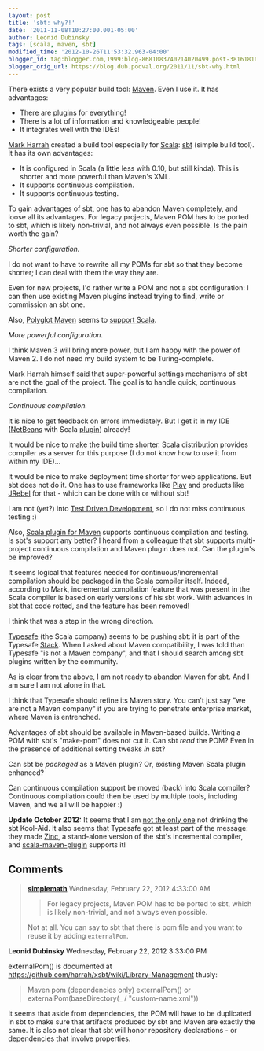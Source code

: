```yaml
---
layout: post
title: 'sbt: why?!'
date: '2011-11-08T10:27:00.001-05:00'
author: Leonid Dubinsky
tags: [scala, maven, sbt]
modified_time: '2012-10-26T11:53:32.963-04:00'
blogger_id: tag:blogger.com,1999:blog-8681083740214020499.post-3816181683279598138
blogger_orig_url: https://blog.dub.podval.org/2011/11/sbt-why.html
---
```


There exists a very popular build tool: [Maven](http://maven.apache.org/). Even I use it. It has advantages:
- There are plugins for everything!
- There is a lot of information and knowledgeable people!
- It integrates well with the IDEs!

[Mark Harrah](https://github.com/harrah) created a build tool especially for [Scala](http://www.scala-lang.org/):
[sbt](https://github.com/harrah/xsbt) (simple build tool). It has its own advantages:
- It is configured in Scala (a little less with 0.10, but still kinda). This is shorter and more powerful than Maven's XML.
- It supports continuous compilation.
- It supports continuous testing.

To gain advantages of sbt, one has to abandon Maven completely, and loose all its advantages. For legacy projects,
Maven POM has to be ported to sbt, which is likely non-trivial, and not always even possible. Is the pain worth the gain?

*Shorter configuration.*

I do not want to have to rewrite all my POMs for sbt so that they become shorter; I can deal with them the way they are.

Even for new projects, I'd rather write a POM and not a sbt configuration: I can then use existing Maven plugins instead
trying to find, write or commission an sbt one.

Also, [Polyglot Maven](http://polyglot.sonatype.org/) seems to [support Scala](http://polyglot.sonatype.org/scala.html).

*More powerful configuration.*

I think Maven 3 will bring more power, but I am happy with the power of Maven 2. I do not need my build system to be
Turing-complete.

Mark Harrah himself said that super-powerful settings mechanisms of sbt are not the goal of the project.
The goal is to handle quick, continuous compilation.

*Continuous compilation.*

It is nice to get feedback on errors immediately. But I get it in my IDE ([NetBeans](http://netbeans.org/) with Scala
[plugin](https://github.com/dcaoyuan/nbscala)) already!

It would be nice to make the build time shorter. Scala distribution provides compiler as a server for this purpose (I do
not know how to use it from within my IDE)...

It would be nice to make deployment time shorter for web applications. But sbt does not do it. One has to use frameworks
like [Play](http://www.playframework.org/) and products like [JRebel](http://zeroturnaround.com/jrebel/) for that -
which can be done with or without sbt!

I am not (yet?) into [Test Driven Development](http://en.wikipedia.org/wiki/Test-driven_development), so I do not miss
continuous testing :)

Also, [Scala plugin for Maven](http://scala-tools.org/mvnsites/maven-scala-plugin/) supports continuous compilation and
testing. Is sbt's support any better? I heard from a colleague that sbt supports multi-project continuous compilation
and Maven plugin does not. Can the plugin's be improved?

It seems logical that features needed for continuous/incremental compilation should be packaged in the Scala compiler
itself. Indeed, according to Mark, incremental compilation feature that was present in the Scala compiler is based on
early versions of his sbt work. With advances in sbt that code rotted, and the feature has been removed!

I think that was a step in the wrong direction.

[Typesafe](http://typesafe.com/) (the Scala company) seems to be pushing sbt: it is part of the Typesafe
[Stack](http://typesafe.com/stack). When I asked about Maven compatibility, I was told than Typesafe "is not a Maven
company", and that I should search among sbt plugins written by the community.

As is clear from the above, I am not ready to abandon Maven for sbt. And I am sure I am not alone in that.

I think that Typesafe should refine its Maven story. You can't just say "we are not a Maven company" if you are trying
to penetrate enterprise market, where Maven is entrenched.

Advantages of sbt should be available in Maven-based builds. Writing a POM with sbt's "make-pom" does not cut it. Can
sbt *read* the POM? Even in the presence of additional setting tweaks *in* sbt?

Can sbt be *packaged* as a Maven plugin? Or, existing Maven Scala plugin enhanced?

Can continuous compilation support be moved (back) into Scala compiler? Continuous compilation could then be used by
multiple tools, including Maven, and we all will be happier :)

**Update October 2012:** It seems that I am [not the only one](http://comments.gmane.org/gmane.comp.lang.scala.user/57137)
not drinking the sbt Kool-Aid. It also seems that Typesafe got at least part of the message: they made
[Zinc](https://github.com/typesafehub/zinc), a stand-alone version of the sbt's incremental compiler,
and [scala-maven-plugin](https://github.com/davidB/scala-maven-plugin) supports it!

## Comments ##

> **[simplemath](https://www.blogger.com/profile/02567011134577455324)** Wednesday, February 22, 2012 4:33:00 AM
>
>>For legacy projects, Maven POM has to be ported to sbt, which is likely non-trivial, and not always even possible.
>
> Not at all. You can say to sbt that there is pom file and you want to reuse it by adding `externalPom`.

  **Leonid Dubinsky** Wednesday, February 22, 2012 3:33:00 PM

  externalPom() is documented at https://github.com/harrah/xsbt/wiki/Library-Management thusly:
  > Maven pom (dependencies only) externalPom() or externalPom(baseDirectory(_ / "custom-name.xml"))

  It seems that aside from dependencies, the POM will have to be duplicated in sbt to make sure that artifacts produced
  by sbt and Maven are exactly the same. It is also not clear that sbt will honor repository declarations - or
  dependencies that involve properties.